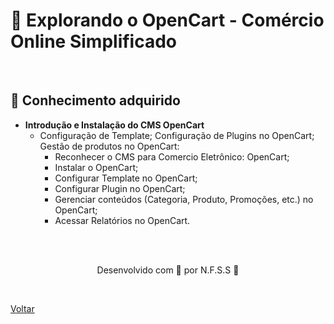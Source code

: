 <h1>🛒 Explorando o OpenCart - Comércio Online Simplificado</h1>

<br>

<h2> 🧠 Conhecimento adquirido </h2>

- **Introdução e Instalação do CMS OpenCart**
  - Configuração de Template; Configuração de Plugins no OpenCart; Gestão de produtos no OpenCart:
    - Reconhecer o CMS para Comercio Eletrônico: OpenCart;
    - Instalar o OpenCart;
    - Configurar Template no OpenCart;
    - Configurar Plugin no OpenCart;
    - Gerenciar conteúdos (Categoria, Produto, Promoções, etc.) no OpenCart;
    - Acessar Relatórios no OpenCart.

<br><br>

<p align="center"> Desenvolvido com 💜 por N.F.S.S 👋 <p>
<br>

<a href="./README.md">Voltar</a>